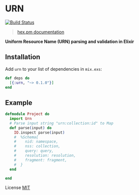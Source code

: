 # URN

[![Build Status](https://travis-ci.org/stevelacy/elixir-urn.png?branch=master)](https://travis-ci.org/stevelacy/elixir-urn)

> [hex.pm documentation](https://hexdocs.pm/urn/readme.html)

**Uniform Resource Name (URN) parsing and validation in Elixir**

## Installation

Add `urn` to your list of dependencies in `mix.exs`:

```elixir
def deps do
  [{:urn, "~> 0.1.0"}]
end
```

## Example

```elixir
defmodule Project do
  import Urn
  # Parse input string "urn:collection:id" to Map
  def parse(input) do
    IO.inspect parse(input)
    #  %Schema{
    #    nid: namespace,
    #    nss: collection,
    #    query: query,
    #    resolution: resolution,
    #    fragment: fragment,
    #  }
  end

end

```

License [MIT](LICENSE)
